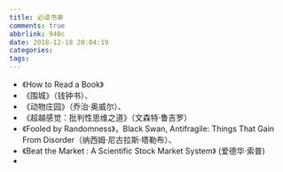```yaml
---
title: 必读书单
comments: true
abbrlink: 940c
date: 2018-12-18 20:04:19
categories:
tags:
---
```


- 《How to Read a Book》
- 《围城》（钱钟书）、
- 《动物庄园》（乔治·奥威尔）、
- 《超越感觉：批判性思维之道》（文森特·鲁吉罗）
- 《Fooled by Randomness》，Black Swan, Antifragile: Things That Gain From Disorder（纳西姆·尼古拉斯·塔勒布）、
- 《Beat the Market : A Scientific Stock Market System》 (爱德华·索普)
-
